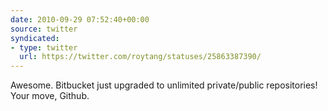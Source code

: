 ```yaml
---
date: 2010-09-29 07:52:40+00:00
source: twitter
syndicated:
- type: twitter
  url: https://twitter.com/roytang/statuses/25863387390/
---
```


Awesome. Bitbucket just upgraded to unlimited private/public repositories! Your move, Github.